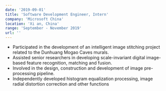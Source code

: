 ```yaml
---
date: '2019-09-01'
title: 'Software Development Engineer, Intern'
company: 'Microsoft China'
location: 'Xi an, China'
range: 'September - November 2019'
url: ''
---
```


- Participated in the development of an intelligent image stitching project related to the Dunhuang Mogao Caves murals.
- Assisted senior researchers in developing scale-invariant digital image-based feature recognition, matching and fusion.
- Involved in the design, construction and development of image pre-processing pipeline.
- Independently developed histogram equalization processing, image radial distortion correction and other functions

